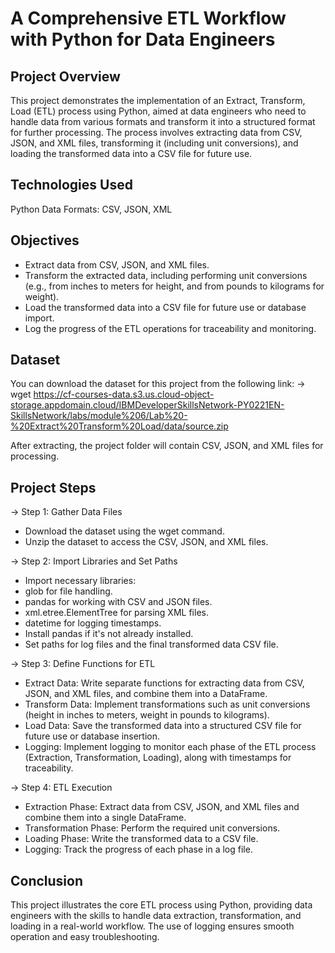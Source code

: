# A Comprehensive ETL Workflow with Python for Data Engineers

## Project Overview
This project demonstrates the implementation of an Extract, Transform, Load (ETL) process using Python, aimed at data engineers who need to handle data from various formats and transform it into a structured format for further processing. The process involves extracting data from CSV, JSON, and XML files, transforming it (including unit conversions), and loading the transformed data into a CSV file for future use.

## Technologies Used
Python
Data Formats: CSV, JSON, XML

## Objectives
* Extract data from CSV, JSON, and XML files.
* Transform the extracted data, including performing unit conversions (e.g., from inches to meters for height, and from pounds to kilograms for weight).
* Load the transformed data into a CSV file for future use or database import.
* Log the progress of the ETL operations for traceability and monitoring.

## Dataset
You can download the dataset for this project from the following link:
-> wget https://cf-courses-data.s3.us.cloud-object-storage.appdomain.cloud/IBMDeveloperSkillsNetwork-PY0221EN-SkillsNetwork/labs/module%206/Lab%20-%20Extract%20Transform%20Load/data/source.zip

After extracting, the project folder will contain CSV, JSON, and XML files for processing.

## Project Steps
-> Step 1: Gather Data Files

* Download the dataset using the wget command.
* Unzip the dataset to access the CSV, JSON, and XML files.

-> Step 2: Import Libraries and Set Paths

* Import necessary libraries:
* glob for file handling.
* pandas for working with CSV and JSON files.
* xml.etree.ElementTree for parsing XML files.
* datetime for logging timestamps.
* Install pandas if it's not already installed.
* Set paths for log files and the final transformed data CSV file.

-> Step 3: Define Functions for ETL

* Extract Data: Write separate functions for extracting data from CSV, JSON, and XML files, and combine them into a DataFrame.
* Transform Data: Implement transformations such as unit conversions (height in inches to meters, weight in pounds to kilograms).
* Load Data: Save the transformed data into a structured CSV file for future use or database insertion.
* Logging: Implement logging to monitor each phase of the ETL process (Extraction, Transformation, Loading), along with timestamps for traceability.

-> Step 4: ETL Execution

* Extraction Phase: Extract data from CSV, JSON, and XML files and combine them into a single DataFrame.
* Transformation Phase: Perform the required unit conversions.
* Loading Phase: Write the transformed data to a CSV file.
* Logging: Track the progress of each phase in a log file.

## Conclusion
This project illustrates the core ETL process using Python, providing data engineers with the skills to handle data extraction, transformation, and loading in a real-world workflow. The use of logging ensures smooth operation and easy troubleshooting.
